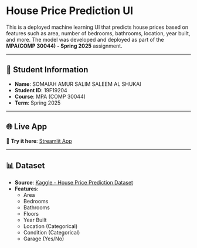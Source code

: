 #  House Price Prediction UI

This is a deployed machine learning UI that predicts house prices based on features such as area, number of bedrooms, bathrooms, location, year built, and more. The model was developed and deployed as part of the **MPA(COMP 30044) - Spring 2025** assignment.

---

## 📌 Student Information

- **Name**: SOMAIAH AMUR SALIM SALEEM AL SHUKAI  
- **Student ID**: 19F19204  
- **Course**: MPA (COMP 30044)  
- **Term**: Spring 2025

---

## 🌐 Live App

🔗 **Try it here**: [Streamlit App](https://comp30044-9aryzjlvvdzclwh7lqdqnf.streamlit.app)

---

## 📊 Dataset

- **Source**: [Kaggle - House Price Prediction Dataset](https://www.kaggle.com/datasets/zafarali27/house-price-prediction-dataset)
- **Features**:
  - Area
  - Bedrooms
  - Bathrooms
  - Floors
  - Year Built
  - Location (Categorical)
  - Condition (Categorical)
  - Garage (Yes/No)

